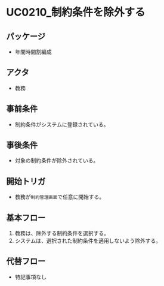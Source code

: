 # UC0210_制約条件を除外する

## パッケージ
- 年間時間割編成

## アクタ
- 教務

## 事前条件
- 制約条件がシステムに登録されている。

## 事後条件
- 対象の制約条件が除外されている。

## 開始トリガ
- 教務が`制約管理画面`で任意に開始する。

## 基本フロー
1. 教務は、除外する制約条件を選択する。
2. システムは、選択された制約条件を適用しないよう除外する。

## 代替フロー
- 特記事項なし